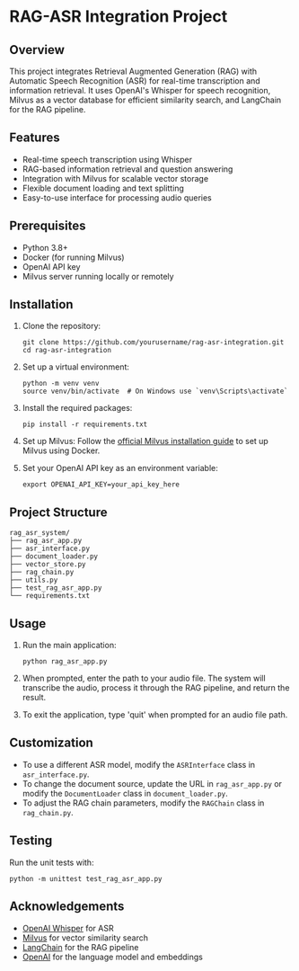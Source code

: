 # RAG-ASR Integration Project

## Overview

This project integrates Retrieval Augmented Generation (RAG) with Automatic Speech Recognition (ASR) for real-time transcription and information retrieval. It uses OpenAI's Whisper for speech recognition, Milvus as a vector database for efficient similarity search, and LangChain for the RAG pipeline.

## Features

- Real-time speech transcription using Whisper
- RAG-based information retrieval and question answering
- Integration with Milvus for scalable vector storage
- Flexible document loading and text splitting
- Easy-to-use interface for processing audio queries

## Prerequisites

- Python 3.8+
- Docker (for running Milvus)
- OpenAI API key
- Milvus server running locally or remotely

## Installation

1. Clone the repository:
   ```
   git clone https://github.com/yourusername/rag-asr-integration.git
   cd rag-asr-integration
   ```

2. Set up a virtual environment:
   ```
   python -m venv venv
   source venv/bin/activate  # On Windows use `venv\Scripts\activate`
   ```

3. Install the required packages:
   ```
   pip install -r requirements.txt
   ```

4. Set up Milvus:
   Follow the [official Milvus installation guide](https://milvus.io/docs/install_standalone-docker.md) to set up Milvus using Docker.

5. Set your OpenAI API key as an environment variable:
   ```
   export OPENAI_API_KEY=your_api_key_here
   ```

## Project Structure

```
rag_asr_system/
├── rag_asr_app.py
├── asr_interface.py
├── document_loader.py
├── vector_store.py
├── rag_chain.py
├── utils.py
├── test_rag_asr_app.py
└── requirements.txt
```

## Usage

1. Run the main application:
   ```
   python rag_asr_app.py
   ```

2. When prompted, enter the path to your audio file. The system will transcribe the audio, process it through the RAG pipeline, and return the result.

3. To exit the application, type 'quit' when prompted for an audio file path.

## Customization

- To use a different ASR model, modify the `ASRInterface` class in `asr_interface.py`.
- To change the document source, update the URL in `rag_asr_app.py` or modify the `DocumentLoader` class in `document_loader.py`.
- To adjust the RAG chain parameters, modify the `RAGChain` class in `rag_chain.py`.

## Testing

Run the unit tests with:
```
python -m unittest test_rag_asr_app.py
```

## Acknowledgements

- [OpenAI Whisper](https://github.com/openai/whisper) for ASR
- [Milvus](https://milvus.io/) for vector similarity search
- [LangChain](https://github.com/hwchase17/langchain) for the RAG pipeline
- [OpenAI](https://openai.com/) for the language model and embeddings
